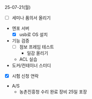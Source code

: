 25-07-21(월)
- [ ] 세미나 품의서 올리기
- 엔포 서버
	- [x] usb로 OS 설치
- 기능 검증
	- [ ] 점보 프레임 테스트
		- 일감 올리기
	- ACL 실습
- 도커/컨테이너 스터디
- [x] 시험 신청 연락
- A/S
	- 농촌진흥청 수리 완료 장비 25일 포장